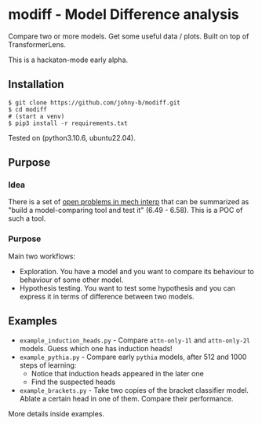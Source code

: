 # modiff - Model Difference analysis

Compare two or more models. Get some useful data / plots. Built on top of TransformerLens.

This is a hackaton-mode early alpha.

## Installation

```
$ git clone https://github.com/johny-b/modiff.git
$ cd modiff
# (start a venv) 
$ pip3 install -r requirements.txt
```

Tested on (python3.10.6, ubuntu22.04).

## Purpose

### Idea

There is a set of [open problems in mech interp](https://www.alignmentforum.org/s/yivyHaCAmMJ3CqSyj/p/btasQF7wiCYPsr5qw#Problems) that can be summarized as "build a model-comparing tool and test it" (6.49 - 6.58). This is a POC of such a tool. 

### Purpose

Main two workflows:

* Exploration. You have a model and you want to compare its behaviour to behaviour of some other model.
* Hypothesis testing. You want to test some hypothesis and you can express it in terms of difference between two models.


## Examples

* `example_induction_heads.py` - Compare `attn-only-1l` and `attn-only-2l` models. Guess which one has induction heads!
* `example_pythia.py` - Compare early `pythia` models, after 512 and 1000 steps of learning:
    * Notice that induction heads appeared in the later one
    * Find the suspected heads
* `example_brackets.py` - Take two copies of the bracket classifier model. Ablate a certain head in one of them. Compare their performance.  

More details inside examples.
